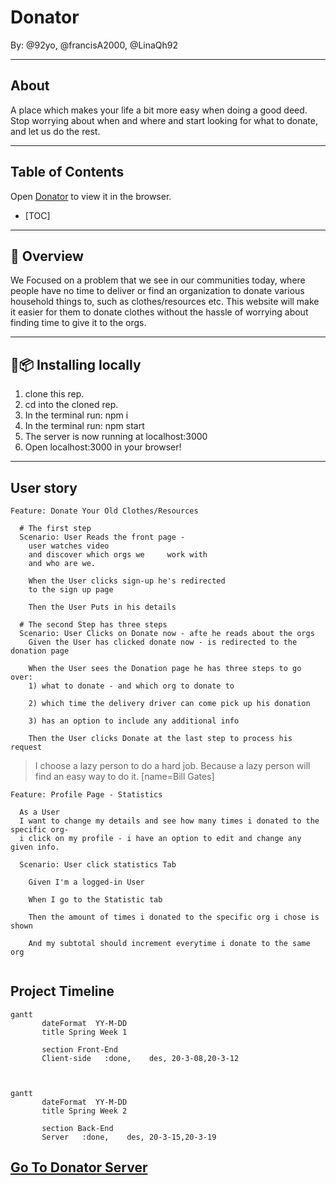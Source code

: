 
# Donator

By: @92yo, @francisA2000, @LinaQh92

---

## About 

A place which makes your life a bit more easy when doing a good deed. Stop worrying about when and where and start looking for what to donate, and let us do the rest.

---

## Table of Contents

Open [Donator](https://donator.netlify.com) to view it in the browser.

* [TOC]

---

## :page_with_curl: Overview


We Focused on a problem that we see in our communities today, where people have no time to deliver or find an organization to donate various household things to, such as clothes/resources etc.
This website will make it easier for them to donate clothes without the hassle of worrying about finding time to give it to the orgs.

---

## :floppy_disk::package: Installing locally 

1. clone this rep.
2. cd into the cloned rep.
3. In the terminal run: npm i
4. In the terminal run: npm start
5. The server is now running at localhost:3000
6. Open localhost:3000 in your browser!

---

User story
---

```gherkin=
Feature: Donate Your Old Clothes/Resources

  # The first step 
  Scenario: User Reads the front page - 
    user watches video 
    and discover which orgs we     work with 
    and who are we.
    
    When the User clicks sign-up he's redirected 
    to the sign up page
    
    Then the User Puts in his details

  # The second Step has three steps
  Scenario: User Clicks on Donate now - afte he reads about the orgs
    Given the User has clicked donate now - is redirected to the donation page
    
    When the User sees the Donation page he has three steps to go over: 
    1) what to donate - and which org to donate to
    
    2) which time the delivery driver can come pick up his donation
    
    3) has an option to include any additional info
    
    Then the User clicks Donate at the last step to process his request
```

> I choose a lazy person to do a hard job. Because a lazy person will find an easy way to do it. [name=Bill Gates]


```gherkin=
Feature: Profile Page - Statistics

  As a User 
  I want to change my details and see how many times i donated to the specific org- 
  i click on my profile - i have an option to edit and change any given info.

  Scenario: User click statistics Tab
  
    Given I'm a logged-in User
    
    When I go to the Statistic tab
    
    Then the amount of times i donated to the specific org i chose is shown
    
    And my subtotal should increment everytime i donate to the same org
    
```


Project Timeline
---
```mermaid
gantt
       dateFormat  YY-M-DD
       title Spring Week 1 

       section Front-End
       Client-side   :done,    des, 20-3-08,20-3-12



```

```mermaid
gantt
       dateFormat  YY-M-DD
       title Spring Week 2 

       section Back-End
       Server   :done,    des, 20-3-15,20-3-19

```

## [Go To Donator Server](https://github.com/FACN8/Donator-server)
